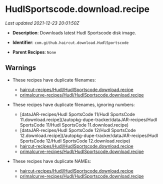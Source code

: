 # HudlSportscode.download.recipe

_Last updated 2021-12-23 20:01:50Z_

- **Description**: Downloads latest Hudl Sportscode disk image.

- **Identifier**: `com.github.haircut.download.HudlSportscode`

- **Parent Recipes**: `None`


## Warnings

- These recipes have duplicate filenames:
    - [haircut-recipes/Hudl/HudlSportscode.download.recipe](/autopkg-dupe-tracker/haircut-recipes/Hudl/HudlSportscode.download.recipe)
    - [primalcurve-recipes/Hudl/HudlSportscode.download.recipe](/autopkg-dupe-tracker/primalcurve-recipes/Hudl/HudlSportscode.download.recipe)

- These recipes have duplicate filenames, ignoring numbers:
    - [dataJAR-recipes/Hudl SportsCode 11/Hudl SportsCode 11.download.recipe](/autopkg-dupe-tracker/dataJAR-recipes/Hudl SportsCode 11/Hudl SportsCode 11.download.recipe)
    - [dataJAR-recipes/Hudl SportsCode 12/Hudl SportsCode 12.download.recipe](/autopkg-dupe-tracker/dataJAR-recipes/Hudl SportsCode 12/Hudl SportsCode 12.download.recipe)
    - [haircut-recipes/Hudl/HudlSportscode.download.recipe](/autopkg-dupe-tracker/haircut-recipes/Hudl/HudlSportscode.download.recipe)
    - [primalcurve-recipes/Hudl/HudlSportscode.download.recipe](/autopkg-dupe-tracker/primalcurve-recipes/Hudl/HudlSportscode.download.recipe)

- These recipes have duplicate NAMEs:
    - [haircut-recipes/Hudl/HudlSportscode.download.recipe](/autopkg-dupe-tracker/haircut-recipes/Hudl/HudlSportscode.download.recipe)
    - [primalcurve-recipes/Hudl/HudlSportscode.download.recipe](/autopkg-dupe-tracker/primalcurve-recipes/Hudl/HudlSportscode.download.recipe)